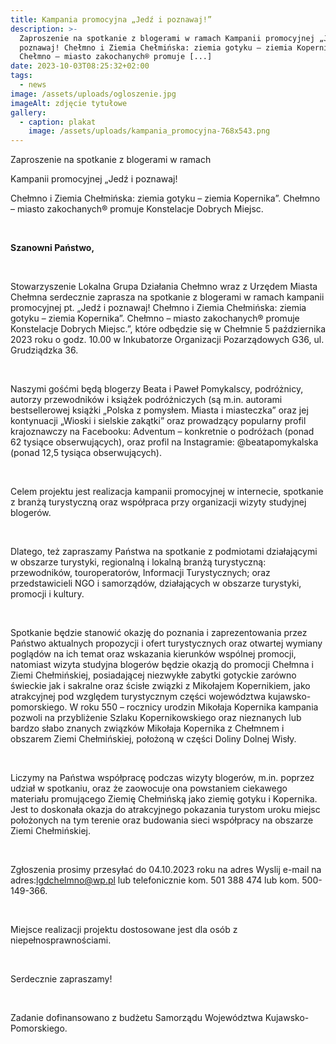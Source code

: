 ```yaml
---
title: Kampania promocyjna „Jedź i poznawaj!”
description: >-
  Zaproszenie na spotkanie z blogerami w ramach Kampanii promocyjnej „Jedź i
  poznawaj! Chełmno i Ziemia Chełmińska: ziemia gotyku – ziemia Kopernika”.
  Chełmno – miasto zakochanych® promuje [...]
date: 2023-10-03T08:25:32+02:00
tags:
  - news
image: /assets/uploads/ogloszenie.jpg
imageAlt: zdjęcie tytułowe
gallery:
  - caption: plakat
    image: /assets/uploads/kampania_promocyjna-768x543.png
---
```

Zaproszenie na spotkanie z blogerami w ramach

Kampanii promocyjnej „Jedź i poznawaj!

Chełmno i Ziemia Chełmińska: ziemia gotyku – ziemia Kopernika”. Chełmno – miasto zakochanych® promuje Konstelacje Dobrych Miejsc.

<br>

**Szanowni Państwo,**

<br>

Stowarzyszenie Lokalna Grupa Działania Chełmno wraz z Urzędem Miasta Chełmna serdecznie zaprasza na spotkanie z blogerami w ramach kampanii promocyjnej pt. „Jedź i poznawaj! Chełmno i Ziemia Chełmińska: ziemia gotyku – ziemia Kopernika”. Chełmno – miasto zakochanych® promuje Konstelacje Dobrych Miejsc.”, które odbędzie się w Chełmnie 5 października 2023 roku o godz. 10.00 w Inkubatorze Organizacji Pozarządowych G36, ul. Grudziądzka 36.

<br>

Naszymi gośćmi będą blogerzy Beata i Paweł Pomykalscy, podróżnicy, autorzy przewodników i książek podróżniczych (są m.in. autorami bestsellerowej książki „Polska z pomysłem. Miasta i miasteczka” oraz jej kontynuacji „Wioski i sielskie zakątki” oraz prowadzący popularny profil krajoznawczy na Facebooku: Adventum – konkretnie o podróżach (ponad 62 tysiące obserwujących), oraz profil na Instagramie: @beatapomykalska (ponad 12,5 tysiąca obserwujących).

<br>

Celem projektu jest realizacja kampanii promocyjnej w internecie, spotkanie z branżą turystyczną oraz współpraca przy organizacji wizyty studyjnej blogerów.

<br>

Dlatego, też zapraszamy Państwa na spotkanie z podmiotami działającymi w obszarze turystyki, regionalną i lokalną branżą turystyczną: przewodników, touroperatorów, Informacji Turystycznych; oraz przedstawicieli NGO i samorządów, działających w obszarze turystyki, promocji i kultury.

<br>

Spotkanie będzie stanowić okazję do poznania i zaprezentowania przez Państwo aktualnych propozycji i ofert turystycznych oraz otwartej wymiany poglądów na ich temat oraz wskazania kierunków wspólnej promocji, natomiast wizyta studyjna blogerów będzie okazją do promocji Chełmna i Ziemi Chełmińskiej, posiadającej niezwykłe zabytki gotyckie zarówno świeckie jak i sakralne oraz ścisłe związki z Mikołajem Kopernikiem, jako atrakcyjnej pod względem turystycznym części województwa kujawsko-pomorskiego. W roku 550 – rocznicy urodzin Mikołaja Kopernika kampania pozwoli na przybliżenie Szlaku Kopernikowskiego oraz nieznanych lub bardzo słabo znanych związków Mikołaja Kopernika z Chełmnem i obszarem Ziemi Chełmińskiej, położoną w części Doliny Dolnej Wisły.

<br>

Liczymy na Państwa współpracę podczas wizyty blogerów, m.in. poprzez udział w spotkaniu, oraz że zaowocuje ona powstaniem ciekawego materiału promującego Ziemię Chełmińską jako ziemię gotyku i Kopernika. Jest to doskonała okazja do atrakcyjnego pokazania turystom uroku miejsc położonych na tym terenie oraz budowania sieci współpracy na obszarze Ziemi Chełmińskiej.

<br>

Zgłoszenia prosimy przesyłać do 04.10.2023 roku na adres Wyslij e-mail na adres:lgdchelmno@wp.pl lub telefonicznie kom. 501 388 474 lub kom. 500-149-366.

<br>

Miejsce realizacji projektu dostosowane jest dla osób z niepełnosprawnościami.

<br>

Serdecznie zapraszamy!

<br>

Zadanie dofinansowano z budżetu Samorządu Województwa Kujawsko-Pomorskiego.
